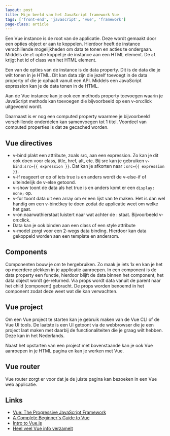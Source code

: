 ```yaml
---
layout: post
title: Mijn beeld van het JavaScript framework Vue
tags: ['front-end', 'javascript', 'vue', 'framework']
page-class: article
---
```


Een Vue instance is de root van de applicatie. Deze wordt gemaakt door een opties object er aan te koppelen.
Hierdoor heeft de instance verschillende mogelijkheden om data te tonen en acties te ondergaan.
Middels de `el` optie koppel je de instance aan een HTML element. De `el` krijgt het id of class van het HTML element.
 
Een van de opties van de instance is de data property. Dit is de data die je wilt tonen in je HTML. Dit kan data zijn die jezelf toevoegt in de data property of die je ophaalt vanuit een API.
Middels een JavaScript expression kan je de data tonen in de HTML.

Aan de Vue instance kan je ook een methods property toevoegen waarin je JavaScript methods kan toevoegen die bijvoorbeeld op een v-on:click uitgevoerd wordt.

Daarnaast is er nog een computed property waarmee je bijvoorbeeld verschillende onderdelen kan samenvoegen tot 1 titel. Voordeel van computed properties is dat ze gecached worden.


## Vue directives
- v-bind plakt een attribute, zoals src, aan een expression. Zo kan je dit ook doen voor class, title, href, alt, etc. Bij src kan je gebruiken `v-bind:src={{ expression }}`. Dat kan je afkorten naar `:src={{ expression }}`.
- v-if reageert er op of iets true is en anders wordt de v-else-if of uiteindelijk de v-else getoond.
- v-show toont de data als het true is en anders komt er een `display: none;` op.
- v-for toont data uit een array om er een lijst van te maken. Het is dan wel handig om een v-bind:key te doen zodat de applicatie weet om welke het gaat. 
- v-on:naarwathierstaat luistert naar wat achter de : staat. Bijvoorbeeld v-on:click.
- Data kan je ook binden aan een class of een style attribute
- v-model zorgt voor een 2-wegs data binding. Hierdoor kan data gekoppeld worden aan een template en andersom.


## Components
Componenten bouw je om te hergebruiken. Zo maak je iets 1x en kan je het op meerdere plekken in je applicatie aanroepen.
In een component is de data property een functie, hierdoor blijft de data binnen het component, het data object wordt ge-returned.
Via props wordt data vanuit de parent naar het child (component) gebracht. De props worden benoemd in het component zodat deze weet wat die kan verwachten.


## Vue project
Om een Vue project te starten kan je gebruik maken van de Vue CLI of de Vue UI tools. De laatste is een UI getoont via de webbrowser die je een project laat maken met daarbij de functionaliteiten die je graag wilt hebben. Deze kan in het Nederlands.

Naast het opstarten van een project met bovenstaande kan je ook Vue aanroepen in je HTML pagina en kan je werken met Vue. 


## Vue router
Vue router zorgt er voor dat je de juiste pagina kan bezoeken in een Vue web applicatie.


## Links
- [Vue: The Progressive JavaScript Framework](https://vuejs.org/)
- [A Complete Beginner's Guide to Vue ](https://dev.to/aspittel/a-complete-beginners-guide-to-vue-422n)
- [Intro to Vue.js](https://css-tricks.com/intro-to-vue-1-rendering-directives-events/)
- [Heel veel Vue info verzamelt](https://github.com/vuejs/awesome-vue)